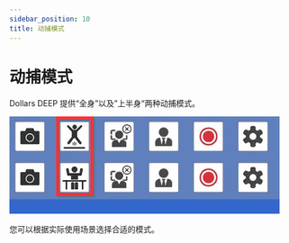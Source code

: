 ```yaml
---
sidebar_position: 10
title: 动捕模式
---
```


# 动捕模式

Dollars DEEP 提供“全身”以及”上半身“两种动捕模式。

![](../img/2023-10-20_20_07_13.png#center)

您可以根据实际使用场景选择合适的模式。

